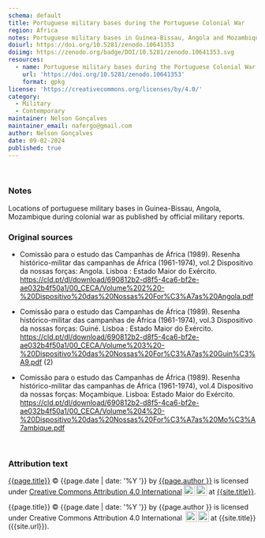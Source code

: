 ```yaml
---
schema: default
title: Portuguese military bases during the Portuguese Colonial War
region: Africa
notes: Portuguese military bases in Guinea-Bissau, Angola and Mozambique during colonial war
doiurl: https://doi.org/10.5281/zenodo.10641353
doiimg: https://zenodo.org/badge/DOI/10.5281/zenodo.10641353.svg
resources:
  - name: Portuguese military bases during the Portuguese Colonial War
    url: 'https://doi.org/10.5281/zenodo.10641353'
    format: gpkg
license: 'https://creativecommons.org/licenses/by/4.0/'
category:
  - Military
  - Contemporary
maintainer: Nelson Gonçalves
maintainer_email: nafergo@gmail.com
author: Nelson Gonçalves
date: 09-02-2024
published: true
---
```



<br/>

### Notes
Locations of portuguese military bases in Guinea-Bissau, Angola, Mozambique during colonial war as published by official military reports.


### Original sources
* Comissão para o estudo das Campanhas de África (1989). Resenha histórico-militar das campanhas de África (1961-1974), vol.2 Dispositivo da nossas forças: Angola. Lisboa : Estado Maior do Exército. https://cld.pt/dl/download/690812b2-d8f5-4ca6-bf2e-ae032b4f50a1/00_CECA/Volume%202%20-%20Dispositivo%20das%20Nossas%20For%C3%A7as%20Angola.pdf

* Comissão para o estudo das Campanhas de África (1989). Resenha histórico-militar das campanhas de África (1961-1974), vol.3 Dispositivo da nossas forças: Guiné. Lisboa : Estado Maior do Exército. https://cld.pt/dl/download/690812b2-d8f5-4ca6-bf2e-ae032b4f50a1/00_CECA/Volume%203%20-%20Dispositivo%20das%20Nossas%20For%C3%A7as%20Guin%C3%A9.pdf (2)

* Comissão para o estudo das Campanhas de África (1989). Resenha histórico-militar das campanhas de África (1961-1974), vol.4 Dispositivo da nossas forças: Moçambique. Lisboa: Estado Maior do Exército. https://cld.pt/dl/download/690812b2-d8f5-4ca6-bf2e-ae032b4f50a1/00_CECA/Volume%204%20-%20Dispositivo%20das%20Nossas%20For%C3%A7as%20Mo%C3%A7ambique.pdf


<br/>


### Attribution text
<span xmlns:cc="http://creativecommons.org/ns#" xmlns:dct="http://purl.org/dc/terms/"><a property="dct:title" rel="cc:attributionURL" href="{{site.url}}{{page.url}}">{{page.title}}</a> © {{page.date | date: '%Y '}} by <a rel="cc:attributionURL dct:creator" property="cc:attributionName" href="https://alfobre.com">{{page.author }}</a> is licensed under <a href="http://creativecommons.org/licenses/by/4.0/?ref=chooser-v1" target="_blank" rel="license noopener noreferrer" style="">Creative Commons Attribution 4.0 International<img style="height:22px!important;margin-left:3px;vertical-align:text-bottom;" src="https://mirrors.creativecommons.org/presskit/icons/cc.svg?ref=chooser-v1"><img style="height:22px!important;margin-left:3px;vertical-align:text-bottom;" src="https://mirrors.creativecommons.org/presskit/icons/by.svg?ref=chooser-v1"></a> at <a href="{{site.url}}">{{site.title}}</a>. 
</span> 

{{page.title}} © {{page.date | date: '%Y '}} by {{page.author }} is licensed under Creative Commons Attribution 4.0 International <img style="height:22px!important;margin-left:3px;vertical-align:text-bottom;" src="https://mirrors.creativecommons.org/presskit/icons/cc.svg?ref=chooser-v1"><img style="height:22px!important;margin-left:3px;vertical-align:text-bottom;" src="https://mirrors.creativecommons.org/presskit/icons/by.svg?ref=chooser-v1"> at {{site.title}} ({{site.url}}). 
